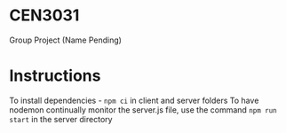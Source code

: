# CEN3031
Group Project (Name Pending)

# Instructions

To install dependencies - `npm ci` in client and server folders
To have nodemon continually monitor the server.js file, use the command `npm run start` in the server directory